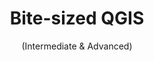 ---
title: "Bite-sized QGIS"
subtitle: "(Intermediate & Advanced)"
link: /services/training/bite-sized-qgis/#bite-sized-qgis-intermediate
---